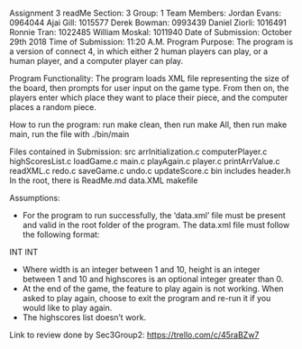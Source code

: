 
Assignment 3 readMe
Section: 3
Group: 1
Team Members:
Jordan Evans: 0964044
Ajai Gill: 1015577
Derek Bowman: 0993439
Daniel Ziorli: 1016491
Ronnie Tran: 1022485
William Moskal: 1011940
Date of Submission: October 29th 2018
Time of Submission: 11:20 A.M.
Program Purpose: The program is a version of connect 4, in which either 2 human players
can play, or a human player, and a computer player can play.

Program Functionality: The program loads XML file representing the size of the board, then
prompts for user input on the game type. From then on, the players enter which place they
want to place their piece, and the computer places a random piece.

How to run the program: run make clean, then run make All, then run make main, run the file
with ./bin/main

Files contained in Submission:
src
arrInitialization.c
computerPlayer.c
highScoresList.c
loadGame.c
main.c
playAgain.c
player.c
printArrValue.c
readXML.c
redo.c
saveGame.c
undo.c
updateScore.c
bin
includes
header.h
In the root, there is
ReadMe.md
data.XML
makefile

Assumptions:
- For the program to run successfully, the ‘data.xml’ file must be present and valid in
the root folder of the program. The data.xml file must follow the following format:
<Configurations>
<Width>INT</Width>
<Height>INT</Height>
<Highscores></Highscores>
</Configurations>

- Where width is an integer between 1 and 10, height is an integer between 1 and 10
and highscores is an optional integer greater than 0.
- At the end of the game, the feature to play again is not working. When asked to play
again, choose to exit the program and re-run it if you would like to play again.
- The highscores list doesn’t work.


Link to review done by Sec3Group2: https://trello.com/c/45raBZw7
